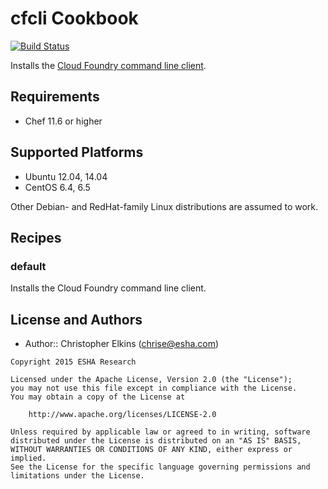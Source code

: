 cfcli Cookbook
==============
[![Build Status](https://travis-ci.org/esha/cfcli-cookbook.svg)](https://travis-ci.org/esha/cfcli-cookbook)

Installs the [Cloud Foundry command line client](https://github.com/cloudfoundry/cli).

Requirements
------------

* Chef 11.6 or higher

Supported Platforms
-------------------
* Ubuntu 12.04, 14.04
* CentOS 6.4, 6.5

Other Debian- and RedHat-family Linux distributions are assumed to work.

Recipes
-------

### default
Installs the Cloud Foundry command line client.

License and Authors
-------------------
- Author:: Christopher Elkins (<chrise@esha.com>)

```
Copyright 2015 ESHA Research

Licensed under the Apache License, Version 2.0 (the "License");
you may not use this file except in compliance with the License.
You may obtain a copy of the License at

    http://www.apache.org/licenses/LICENSE-2.0

Unless required by applicable law or agreed to in writing, software
distributed under the License is distributed on an "AS IS" BASIS,
WITHOUT WARRANTIES OR CONDITIONS OF ANY KIND, either express or implied.
See the License for the specific language governing permissions and
limitations under the License.
```
